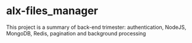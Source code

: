 # alx-files_manager
This project is a summary of back-end trimester: authentication, NodeJS, MongoDB, Redis, pagination and background processing

